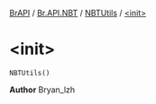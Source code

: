 [BrAPI](../../index.md) / [Br.API.NBT](../index.md) / [NBTUtils](index.md) / [&lt;init&gt;](./-init-.md)

# &lt;init&gt;

`NBTUtils()`

**Author**
Bryan_lzh

